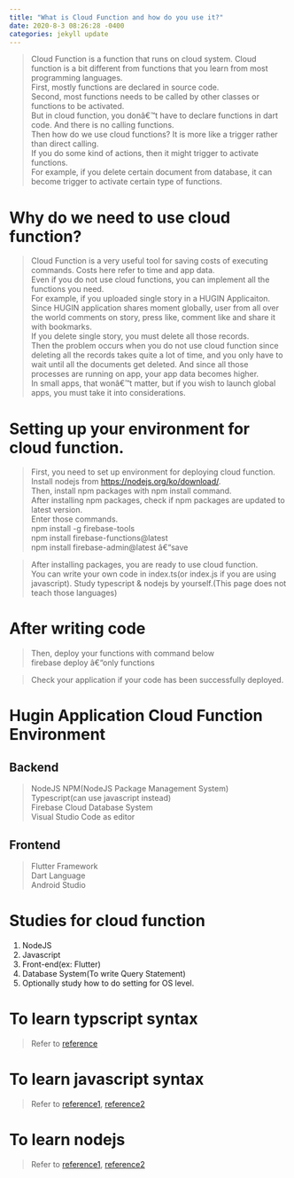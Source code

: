 ```yaml
---
title: "What is Cloud Function and how do you use it?"
date: 2020-8-3 08:26:28 -0400
categories: jekyll update
---
```


> Cloud Function is a function that runs on cloud system. Cloud function is a bit different from functions that you learn from most programming languages.   
First, mostly functions are declared in source code.   
Second, most functions needs to be called by other classes or functions to be activated.   
But in cloud function, you donâ€™t have to declare functions in dart code. And there is no calling functions.   
Then how do we use cloud functions? It is more like a trigger rather than direct calling.   
If you do some kind of actions, then it might trigger to activate functions.   
For example, if you delete certain document from database, it can become trigger to activate certain type of functions.   

# Why do we need to use cloud function?
> Cloud Function is a very useful tool for saving costs of executing commands. Costs here refer to time and app data.   
Even if you do not use cloud functions, you can implement all the functions you need.   
For example, if you uploaded single story in a HUGIN Applicaiton.   
Since HUGIN application shares moment globally, user from all over the world comments on story, press like, comment like and share it with bookmarks.   
If you delete single story, you must delete all those records.   
Then the problem occurs when you do not use cloud function since deleting all the records takes quite a lot of time, and you only have to wait until all the documents get deleted. And since all those processes are running on app, your app data becomes higher.   
In small apps, that wonâ€™t matter, but if you wish to launch global apps, you must take it into considerations.

# Setting up your environment for cloud function.
> First, you need to set up environment for deploying cloud function.   
Install nodejs from https://nodejs.org/ko/download/.   
Then, install npm packages with npm install command.   
After installing npm packages, check if npm packages are updated to latest version.   
Enter those commands.   
> npm install -g firebase-tools   
npm install firebase-functions@latest   
npm install firebase-admin@latest â€“save

> After installing packages, you are ready to use cloud function.   
You can write your own code in index.ts(or index.js if you are using javascript).
Study typescript &amp; nodejs by yourself.(This page does not teach those languages)

# After writing code
> Then, deploy your functions with command below   
> firebase deploy â€“only functions

> Check your application if your code has been successfully deployed.

# Hugin Application Cloud Function Environment
## Backend
> NodeJS
NPM(NodeJS Package Management System)   
Typescript(can use javascript instead)   
Firebase Cloud Database System   
Visual Studio Code as editor

## Frontend
> Flutter Framework   
Dart Language   
Android Studio

# Studies for cloud function

1. NodeJS
2. Javascript
3. Front-end(ex: Flutter)
4. Database System(To write Query Statement)
5. Optionally study how to do setting for OS level.

# To learn typscript syntax
> Refer to [reference](https://poiemaweb.com/typescript-introduction)

# To learn javascript syntax
> Refer to [reference1](https://poiemaweb.com/coding), [reference2](https://www.w3schools.com/js/default.asp)

# To learn nodejs
> Refer to [reference1](https://poiemaweb.com/nodejs-basics), [reference2](https://www.w3schools.com/nodejs/default.asp)